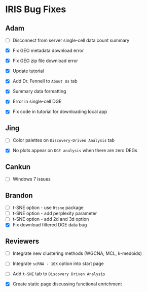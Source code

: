 # IRIS Bug Fixes

## Adam
-   [ ] Disconnect from server single-cell data count summary
-   [x] Fix GEO metadata download error
-   [x] Fix GEO zip file download error
-   [x] Update tutorial
-   [x] Add Dr. Fennell to `About Us` tab
-   [x] Summary data formatting
-   [x] Error in single-cell DGE
-   [x] Fix code in tutorial for downloading local app


## Jing
-   [ ] Color palettes on `Discovery-Driven Analysis` tab
-   [x] No plots appear on `DGE analysis` when there are zero DEGs


## Cankun
-   [ ] Windows 7 issues


## Brandon
-   [ ] t-SNE option - use `Rtsne` package
-   [ ] t-SNE option - add perplexity parameter
-   [ ] t-SNE option - add 2d and 3d option
-   [x] Fix download filtered DGE data bug

## Reviewers
-   [ ] Integrate new clustering methods (WGCNA, MCL, k-medoids)
-   [ ] Integrate `scRNA - 10X` option into start page
-   [ ] Add `t-SNE` tab to `Discovery Driven Analysis`
-   [x] Create static page discussing functional enrichment

